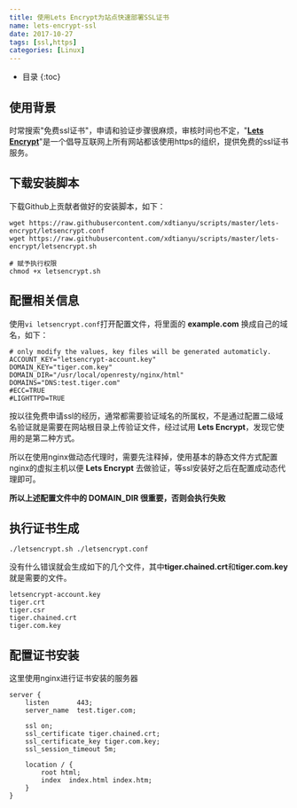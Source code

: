 ```yaml
---
title: 使用Lets Encrypt为站点快速部署SSL证书
name: lets-encrypt-ssl
date: 2017-10-27
tags: [ssl,https]
categories: [Linux]
---
```


* 目录
{:toc}

## 使用背景

时常搜索"免费ssl证书"，申请和验证步骤很麻烦，审核时间也不定，"**[Lets Encrypt](https://letsencrypt.org/)**"是一个倡导互联网上所有网站都该使用https的组织，提供免费的ssl证书服务。

## 下载安装脚本

下载Github上贡献者做好的安装脚本，如下：

```shell
wget https://raw.githubusercontent.com/xdtianyu/scripts/master/lets-encrypt/letsencrypt.conf
wget https://raw.githubusercontent.com/xdtianyu/scripts/master/lets-encrypt/letsencrypt.sh

# 赋予执行权限
chmod +x letsencrypt.sh
```

## 配置相关信息

使用`vi letsencrypt.conf`打开配置文件，将里面的 **example.com** 换成自己的域名，如下：

```
# only modify the values, key files will be generated automaticly.
ACCOUNT_KEY="letsencrypt-account.key"
DOMAIN_KEY="tiger.com.key"
DOMAIN_DIR="/usr/local/openresty/nginx/html"
DOMAINS="DNS:test.tiger.com"
#ECC=TRUE
#LIGHTTPD=TRUE
```

按以往免费申请ssl的经历，通常都需要验证域名的所属权，不是通过配置二级域名验证就是需要在网站根目录上传验证文件，经过试用 **Lets Encrypt**，发现它使用的是第二种方式。

所以在使用nginx做动态代理时，需要先注释掉，使用基本的静态文件方式配置nginx的虚拟主机以便 **Lets Encrypt** 去做验证，等ssl安装好之后在配置成动态代理即可。

**所以上述配置文件中的 DOMAIN_DIR 很重要，否则会执行失败**

## 执行证书生成

```shell
./letsencrypt.sh ./letsencrypt.conf
```

没有什么错误就会生成如下的几个文件，其中**tiger.chained.crt**和**tiger.com.key**就是需要的文件。

```
letsencrypt-account.key
tiger.crt
tiger.csr
tiger.chained.crt
tiger.com.key
```

## 配置证书安装

这里使用nginx进行证书安装的服务器

```
server {
    listen       443;
    server_name  test.tiger.com;

    ssl on;
    ssl_certificate tiger.chained.crt;
    ssl_certificate_key tiger.com.key;
    ssl_session_timeout 5m;

    location / {
        root html;
        index  index.html index.htm;
    }
}
```

